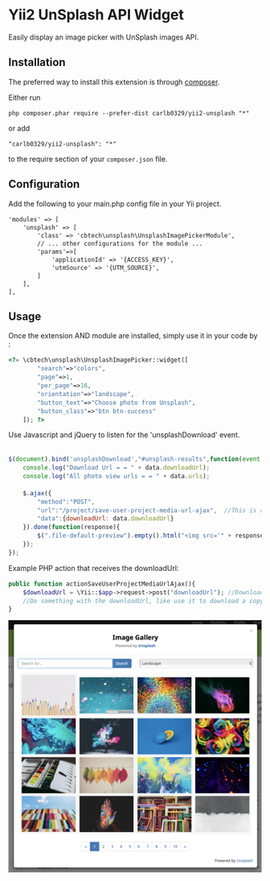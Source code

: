 Yii2 UnSplash API Widget
========================
Easily display an image picker with UnSplash images API.

Installation
------------

The preferred way to install this extension is through [composer](http://getcomposer.org/download/).

Either run

```
php composer.phar require --prefer-dist carlb0329/yii2-unsplash "*"
```

or add

```
"carlb0329/yii2-unsplash": "*"
```

to the require section of your `composer.json` file.

Configuration
------------
Add the following to your main.php config file in your Yii project.

```
'modules' => [
	'unsplash' => [
        'class' => 'cbtech\unsplash\UnsplashImagePickerModule',
        // ... other configurations for the module ...
        'params'=>[
        	'applicationId'	=> '{ACCESS_KEY}',
			'utmSource' => '{UTM_SOURCE}',		
        ]
    ],	
],
```
Usage
-----

Once the extension AND module are installed, simply use it in your code by  :

```php
<?= \cbtech\unsplash\UnsplashImagePicker::widget([
		"search"=>"colors",
		"page"=>1,
		"per_page"=>16,
		"orientation"=>"landscape",
		"button_text"=>"Choose photo from Unsplash",
		"button_class"=>"btn btn-success"
	]); ?>
```

Use Javascript and jQuery to listen for the 'unsplashDownload' event.

```javascript

$(document).bind('unsplashDownload',"#unsplash-results",function(event, data){
	console.log("Download Url = = " + data.downloadUrl);
	console.log("All photo view urls = = " + data.urls);

	$.ajax({
		"method":"POST",
		"url":"/project/save-user-project-media-url-ajax",  //This is a custom PHP script that recieves the download URL of the photo and downloads it to the server.
		"data":{downloadUrl: data.downloadUrl}
	}).done(function(response){
		$(".file-default-preview").empty().html("<img src='" + response.data.media.url + "' style='width:200px;height:200px;object-fit:cover;'/>");
	});
});

```

Example PHP action that receives the downloadUrl: 
```php
public function actionSaveUserProjectMediaUrlAjax(){
	$downloadUrl = \Yii::$app->request->post("downloadUrl"); //Download URL sent via $_POST
	//Do something with the downloadUrl, like use it to download a copy of the photo to your server.
}
```

![Image of Yii2 Unsplash Image Picker](./screenshots/Screenshot1.png)